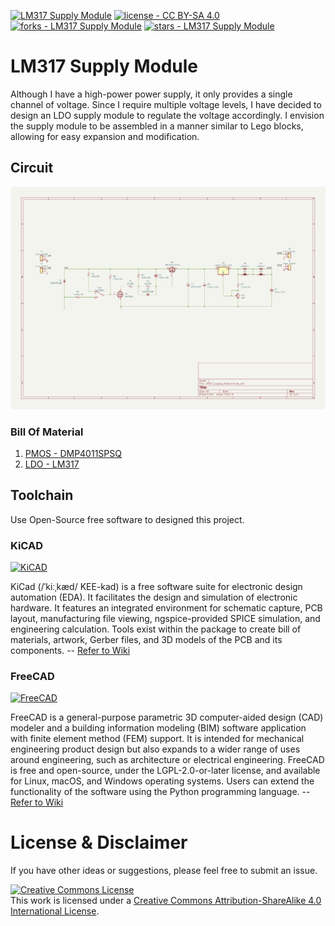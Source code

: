 [![LM317 Supply Module](https://img.shields.io/static/v1?label=&message=LM317%20Supply%20Module&color=gray&logo=Github)](https://github.com/tw1chao/LM317SupplyModule)
[![license - CC BY-SA 4.0](https://img.shields.io/static/v1?label=license&message=CC+BY-SA+4.0&color=fcaabe)](https://creativecommons.org/licenses/by-sa/4.0/)
[![forks - LM317 Supply Module](https://img.shields.io/github/forks/tw1chao/LM317SupplyModule?style=social)](https://github.com/tw1chao/LM317SupplyModule/fork)
[![stars - LM317 Supply Module](https://img.shields.io/github/stars/tw1chao/LM317SupplyModule?style=social)](https://github.com/tw1chao/LM317SupplyModule/stargazers)

# LM317 Supply Module

Although I have a high-power power supply, it only provides a single channel of voltage. Since I require multiple voltage levels, I have decided to design an LDO supply module to regulate the voltage accordingly.
I envision the supply module to be assembled in a manner similar to Lego blocks, allowing for easy expansion and modification.

## Circuit

![](./Image/LM317%20Supply%20Module.png)

### Bill Of Material
1. [PMOS - DMP4011SPSQ](https://www.diodes.com/part/view/DMP4011SPSQ/#tab-details)
2. [LDO - LM317](https://www.ti.com/product/LM317)


## Toolchain

Use Open-Source free software to designed this project.

### KiCAD
[![KiCAD](https://img.shields.io/static/v1?label=&message=KiCAD&color=2536A1&logo=KiCAD)](https://www.kicad.org/)

KiCad (/ˈkiːˌkæd/ KEE-kad) is a free software suite for electronic design automation (EDA). It facilitates the design and simulation of electronic hardware. It features an integrated environment for schematic capture, PCB layout, manufacturing file viewing, ngspice-provided SPICE simulation, and engineering calculation. Tools exist within the package to create bill of materials, artwork, Gerber files, and 3D models of the PCB and its components. -- [Refer to Wiki](https://en.wikipedia.org/wiki/KiCad)

### FreeCAD
[![FreeCAD](https://img.shields.io/static/v1?label=&message=FreeCAD&color=FC1107&logo=freecad)](https://www.freecad.org/)

FreeCAD is a general-purpose parametric 3D computer-aided design (CAD) modeler and a building information modeling (BIM) software application with finite element method (FEM) support. It is intended for mechanical engineering product design but also expands to a wider range of uses around engineering, such as architecture or electrical engineering. FreeCAD is free and open-source, under the LGPL-2.0-or-later license, and available for Linux, macOS, and Windows operating systems. Users can extend the functionality of the software using the Python programming language.  -- [Refer to Wiki](https://en.wikipedia.org/wiki/FreeCAD)

# License & Disclaimer

If you have other ideas or suggestions, please feel free to submit an issue.

<a rel="license" href="https://creativecommons.org/licenses/by-sa/4.0/"><img alt="Creative Commons License" style="border-width:0" src="https://i.creativecommons.org/l/by-sa/4.0/88x31.png" /></a><br />This work is licensed under a <a rel="license" href="https://creativecommons.org/licenses/by-sa/4.0/">Creative Commons Attribution-ShareAlike 4.0 International License</a>.
